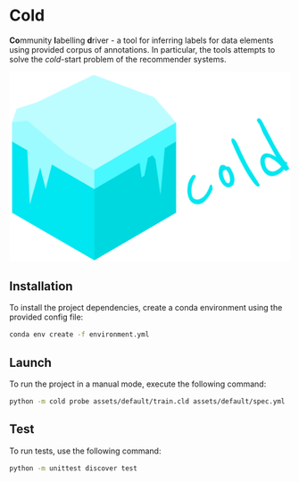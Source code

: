# Cold

**Co**mmunity **l**abelling **d**river - a tool for inferring labels for data elements using provided corpus of annotations. In particular, the tools attempts to solve the *cold*-start problem of the recommender systems.

<p align="center">
    <img src="assets/images/logo.png"/>
</p>

## Installation

To install the project dependencies, create a conda environment using the provided config file:

```sh
conda env create -f environment.yml
```

## Launch

To run the project in a manual mode, execute the following command:

```sh
python -m cold probe assets/default/train.cld assets/default/spec.yml
```

## Test

To run tests, use the following command:

```sh
python -m unittest discover test
```
